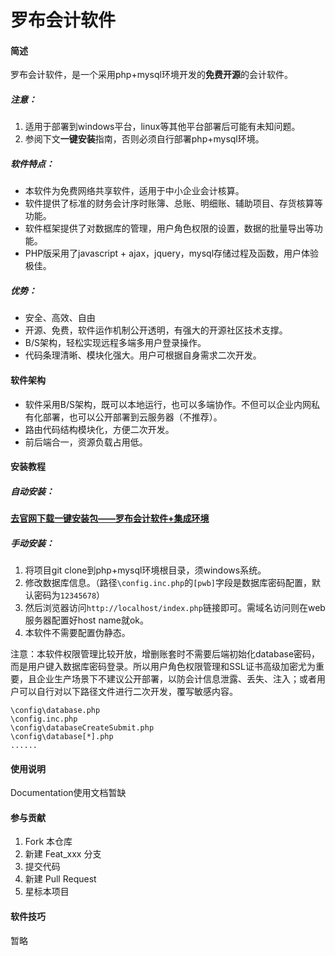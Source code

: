 # 罗布会计软件

#### 简述
罗布会计软件，是一个采用php+mysql环境开发的**免费开源**的会计软件。
##### 注意：
1. 适用于部署到windows平台，linux等其他平台部署后可能有未知问题。
2. 参阅下文**一键安装**指南，否则必须自行部署php+mysql环境。

##### 软件特点：
- 本软件为免费网络共享软件，适用于中小企业会计核算。
- 软件提供了标准的财务会计序时账簿、总账、明细账、辅助项目、存货核算等功能。
- 软件框架提供了对数据库的管理，用户角色权限的设置，数据的批量导出等功能。
- PHP版采用了javascript + ajax，jquery，mysql存储过程及函数，用户体验极佳。
##### 优势：
- 安全、高效、自由
- 开源、免费，软件运作机制公开透明，有强大的开源社区技术支撑。
- B/S架构，轻松实现远程多端多用户登录操作。
- 代码条理清晰、模块化强大。用户可根据自身需求二次开发。

#### 软件架构
- 软件采用B/S架构，既可以本地运行，也可以多端协作。不但可以企业内网私有化部署，也可以公开部署到云服务器（不推荐）。
- 路由代码结构模块化，方便二次开发。
- 前后端合一，资源负载占用低。

#### 安装教程
##### 自动安装：
#### [去官网下载一键安装包——罗布会计软件+集成环境](http://www.accsoft2008.com/ "点这里一键安装罗布会计软件+集成环境")
##### 手动安装：
1. 将项目git clone到php+mysql环境根目录，须windows系统。
2. 修改数据库信息。（路径`\config.inc.php`的`[pwb]`字段是数据库密码配置，默认密码为`12345678`）
3. 然后浏览器访问`http://localhost/index.php`链接即可。需域名访问则在web服务器配置好host name就ok。
4. 本软件不需要配置伪静态。

注意：本软件权限管理比较开放，增删账套时不需要后端初始化database密码，而是用户键入数据库密码登录。所以用户角色权限管理和SSL证书高级加密尤为重要，且企业生产场景下不建议公开部署，以防会计信息泄露、丢失、注入；或者用户可以自行对以下路径文件进行二次开发，覆写敏感内容。
```
\config\database.php
\config.inc.php
\config\databaseCreateSubmit.php
\config\database[*].php
......
```
#### 使用说明
Documentation使用文档暂缺

#### 参与贡献

1.  Fork 本仓库
2.  新建 Feat_xxx 分支
3.  提交代码
4.  新建 Pull Request
5.  星标本项目

#### 软件技巧
暂略